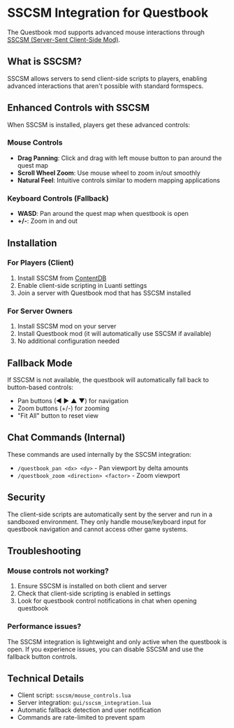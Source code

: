 # SSCSM Integration for Questbook

The Questbook mod supports advanced mouse interactions through [SSCSM (Server-Sent Client-Side Mod)](https://content.luanti.org/packages/luk3yx/sscsm/).

## What is SSCSM?

SSCSM allows servers to send client-side scripts to players, enabling advanced interactions that aren't possible with standard formspecs.

## Enhanced Controls with SSCSM

When SSCSM is installed, players get these advanced controls:

### Mouse Controls
- **Drag Panning**: Click and drag with left mouse button to pan around the quest map
- **Scroll Wheel Zoom**: Use mouse wheel to zoom in/out smoothly
- **Natural Feel**: Intuitive controls similar to modern mapping applications

### Keyboard Controls (Fallback)
- **WASD**: Pan around the quest map when questbook is open
- **+/-**: Zoom in and out

## Installation

### For Players (Client)
1. Install SSCSM from [ContentDB](https://content.luanti.org/packages/luk3yx/sscsm/)
2. Enable client-side scripting in Luanti settings
3. Join a server with Questbook mod that has SSCSM installed

### For Server Owners
1. Install SSCSM mod on your server
2. Install Questbook mod (it will automatically use SSCSM if available)
3. No additional configuration needed

## Fallback Mode

If SSCSM is not available, the questbook will automatically fall back to button-based controls:
- Pan buttons (◀ ▶ ▲ ▼) for navigation
- Zoom buttons (+/-) for zooming
- "Fit All" button to reset view

## Chat Commands (Internal)

These commands are used internally by the SSCSM integration:
- `/questbook_pan <dx> <dy>` - Pan viewport by delta amounts
- `/questbook_zoom <direction> <factor>` - Zoom viewport

## Security

The client-side scripts are automatically sent by the server and run in a sandboxed environment. They only handle mouse/keyboard input for questbook navigation and cannot access other game systems.

## Troubleshooting

### Mouse controls not working?
1. Ensure SSCSM is installed on both client and server
2. Check that client-side scripting is enabled in settings
3. Look for questbook control notifications in chat when opening questbook

### Performance issues?
The SSCSM integration is lightweight and only active when the questbook is open. If you experience issues, you can disable SSCSM and use the fallback button controls.

## Technical Details

- Client script: `sscsm/mouse_controls.lua`
- Server integration: `gui/sscsm_integration.lua` 
- Automatic fallback detection and user notification
- Commands are rate-limited to prevent spam